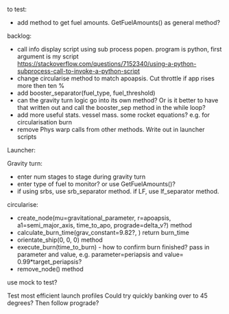 to test:
- add method to get fuel amounts. GetFuelAmounts() as general method?


backlog:
- call info display script using sub process popen. program is python, first argument is my script https://stackoverflow.com/questions/7152340/using-a-python-subprocess-call-to-invoke-a-python-script
- change circularise method to match apoapsis. Cut throttle if app rises more then ten %
- add booster_separator(fuel_type, fuel_threshold)
- can the gravity turn logic go into its own method? Or is it better to have that written out and call the booster_sep method in the while loop?
- add more useful stats. vessel mass. some rocket equations? e.g. for circularisation burn
- remove Phys warp calls from other methods. Write out in launcher scripts


Launcher:

Gravity turn:
- enter num stages to stage during gravity turn
- enter type of fuel to monitor? or use GetFuelAmounts()?
- if using srbs, use srb_separator method. if LF, use lf_separator method.

circularise:
- create_node(mu=gravitational_parameter, r=apoapsis, a1=semi_major_axis, time_to_apo, prograde=delta_v?) method
- calculate_burn_time(grav_constant=9.82?, ) return burn_time
- orientate_ship(0, 0, 0) method 
- execute_burn(time_to_burn) - how to confirm burn finished? pass in parameter and value, e.g. parameter=periapsis and value= 0.99*target_periapsis?
- remove_node() method

use mock to test?

Test most efficient launch profiles
Could try quickly banking over to 45 degrees? Then follow prograde?



